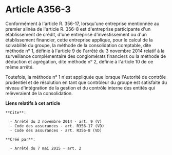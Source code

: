# Article A356-3

Conformément à l'article R. 356-17, lorsqu'une entreprise mentionnée au premier alinéa de l'article R. 356-8 est d'entreprise
participante d'un établissement de crédit, d'une entreprise d'investissement ou d'un établissement financier, cette
entreprise applique, pour le calcul de la solvabilité du groupe, la méthode de la consolidation comptable, dite méthode n° 1,
définie à l'article 9 de l'arrêté du 3 novembre 2014 relatif à la surveillance complémentaire des conglomérats financiers ou
la méthode de déduction et agrégation, dite méthode n° 2, définie à l'article 10 de ce même arrêté. 

Toutefois, la méthode n° 1 n'est appliquée que lorsque l'Autorité de contrôle prudentiel et de résolution en tant que
contrôleur du groupe est satisfaite du niveau d'intégration de la gestion et du contrôle interne des entités qui relèveraient
de la consolidation.

**Liens relatifs à cet article**

	**Cite**:

	  - Arrêté du 3 novembre 2014 - art. 9 (V)
	  - Code des assurances - art. R356-17 (VD)
	  - Code des assurances - art. R356-8 (VD)

	**Créé par**:

	  - Arrêté du 7 mai 2015 - art. 2
